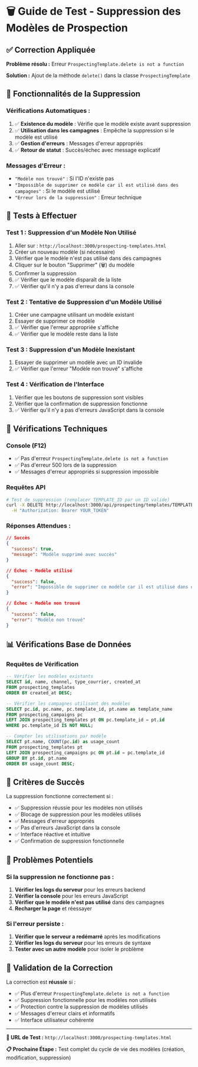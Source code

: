 # 🗑️ Guide de Test - Suppression des Modèles de Prospection

## ✅ Correction Appliquée

**Problème résolu :** Erreur `ProspectingTemplate.delete is not a function`

**Solution :** Ajout de la méthode `delete()` dans la classe `ProspectingTemplate`

## 🔧 Fonctionnalités de la Suppression

### **Vérifications Automatiques :**
1. ✅ **Existence du modèle** : Vérifie que le modèle existe avant suppression
2. ✅ **Utilisation dans les campagnes** : Empêche la suppression si le modèle est utilisé
3. ✅ **Gestion d'erreurs** : Messages d'erreur appropriés
4. ✅ **Retour de statut** : Succès/échec avec message explicatif

### **Messages d'Erreur :**
- `"Modèle non trouvé"` : Si l'ID n'existe pas
- `"Impossible de supprimer ce modèle car il est utilisé dans des campagnes"` : Si le modèle est utilisé
- `"Erreur lors de la suppression"` : Erreur technique

## 🧪 Tests à Effectuer

### **Test 1 : Suppression d'un Modèle Non Utilisé**
1. Aller sur : `http://localhost:3000/prospecting-templates.html`
2. Créer un nouveau modèle (si nécessaire)
3. Vérifier que le modèle n'est pas utilisé dans des campagnes
4. Cliquer sur le bouton "Supprimer" (🗑️) du modèle
5. Confirmer la suppression
6. ✅ Vérifier que le modèle disparaît de la liste
7. ✅ Vérifier qu'il n'y a pas d'erreur dans la console

### **Test 2 : Tentative de Suppression d'un Modèle Utilisé**
1. Créer une campagne utilisant un modèle existant
2. Essayer de supprimer ce modèle
3. ✅ Vérifier que l'erreur appropriée s'affiche
4. ✅ Vérifier que le modèle reste dans la liste

### **Test 3 : Suppression d'un Modèle Inexistant**
1. Essayer de supprimer un modèle avec un ID invalide
2. ✅ Vérifier que l'erreur "Modèle non trouvé" s'affiche

### **Test 4 : Vérification de l'Interface**
1. Vérifier que les boutons de suppression sont visibles
2. Vérifier que la confirmation de suppression fonctionne
3. ✅ Vérifier qu'il n'y a pas d'erreurs JavaScript dans la console

## 🔧 Vérifications Techniques

### **Console (F12)**
- ✅ Pas d'erreur `ProspectingTemplate.delete is not a function`
- ✅ Pas d'erreur 500 lors de la suppression
- ✅ Messages d'erreur appropriés si suppression impossible

### **Requêtes API**
```bash
# Test de suppression (remplacer TEMPLATE_ID par un ID valide)
curl -X DELETE http://localhost:3000/api/prospecting/templates/TEMPLATE_ID \
  -H "Authorization: Bearer YOUR_TOKEN"
```

### **Réponses Attendues :**
```json
// Succès
{
  "success": true,
  "message": "Modèle supprimé avec succès"
}

// Échec - Modèle utilisé
{
  "success": false,
  "error": "Impossible de supprimer ce modèle car il est utilisé dans des campagnes"
}

// Échec - Modèle non trouvé
{
  "success": false,
  "error": "Modèle non trouvé"
}
```

## 📊 Vérifications Base de Données

### **Requêtes de Vérification**
```sql
-- Vérifier les modèles existants
SELECT id, name, channel, type_courrier, created_at
FROM prospecting_templates 
ORDER BY created_at DESC;

-- Vérifier les campagnes utilisant des modèles
SELECT pc.id, pc.name, pc.template_id, pt.name as template_name
FROM prospecting_campaigns pc
LEFT JOIN prospecting_templates pt ON pc.template_id = pt.id
WHERE pc.template_id IS NOT NULL;

-- Compter les utilisations par modèle
SELECT pt.name, COUNT(pc.id) as usage_count
FROM prospecting_templates pt
LEFT JOIN prospecting_campaigns pc ON pt.id = pc.template_id
GROUP BY pt.id, pt.name
ORDER BY usage_count DESC;
```

## 🎯 Critères de Succès

La suppression fonctionne correctement si :
- ✅ Suppression réussie pour les modèles non utilisés
- ✅ Blocage de suppression pour les modèles utilisés
- ✅ Messages d'erreur appropriés
- ✅ Pas d'erreurs JavaScript dans la console
- ✅ Interface réactive et intuitive
- ✅ Confirmation de suppression fonctionnelle

## 🐛 Problèmes Potentiels

### **Si la suppression ne fonctionne pas :**
1. **Vérifier les logs du serveur** pour les erreurs backend
2. **Vérifier la console** pour les erreurs JavaScript
3. **Vérifier que le modèle n'est pas utilisé** dans des campagnes
4. **Recharger la page** et réessayer

### **Si l'erreur persiste :**
1. **Vérifier que le serveur a redémarré** après les modifications
2. **Vérifier les logs du serveur** pour les erreurs de syntaxe
3. **Tester avec un autre modèle** pour isoler le problème

## 🎉 Validation de la Correction

La correction est **réussie** si :
- ✅ Plus d'erreur `ProspectingTemplate.delete is not a function`
- ✅ Suppression fonctionnelle pour les modèles non utilisés
- ✅ Protection contre la suppression de modèles utilisés
- ✅ Messages d'erreur clairs et informatifs
- ✅ Interface utilisateur cohérente

---

**🔗 URL de Test :** `http://localhost:3000/prospecting-templates.html`

**📋 Prochaine Étape :** Test complet du cycle de vie des modèles (création, modification, suppression)

